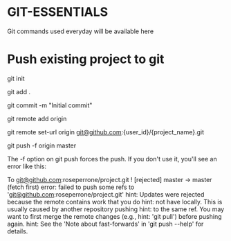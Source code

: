 # GIT-ESSENTIALS
Git commands used everyday will be available here

# Push existing project to git

git init

git add .

git commit -m "Initial commit"

git remote add origin <project url>

git remote set-url origin git@github.com:{user_id}/{project_name}.git
  
git push -f origin master
  
The -f option on git push forces the push. If you don't use it, you'll see an error like this:
  
To git@github.com:roseperrone/project.git
 ! [rejected]        master -> master (fetch first)
error: failed to push some refs to 'git@github.com:roseperrone/project.git'
hint: Updates were rejected because the remote contains work that you do
hint: not have locally. This is usually caused by another repository pushing
hint: to the same ref. You may want to first merge the remote changes (e.g.,
hint: 'git pull') before pushing again.
hint: See the 'Note about fast-forwards' in 'git push --help' for details.
